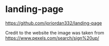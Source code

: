 # landing-page

https://github.com/joriordan332/landing-page

Credit to the website the image was taken from https://www.pexels.com/search/sign%20up/
